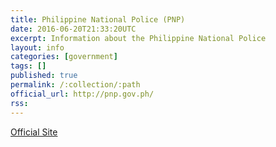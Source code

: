 ```yaml
---
title: Philippine National Police (PNP)
date: 2016-06-20T21:33:20UTC
excerpt: Information about the Philippine National Police
layout: info
categories: [government]
tags: []
published: true
permalink: /:collection/:path
official_url: http://pnp.gov.ph/
rss:
---
```


[Official Site](page.official_url)


